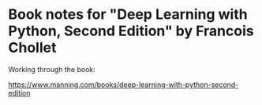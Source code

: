 # Book notes for "Deep Learning with Python, Second Edition" by Francois Chollet

Working through the book:

https://www.manning.com/books/deep-learning-with-python-second-edition
